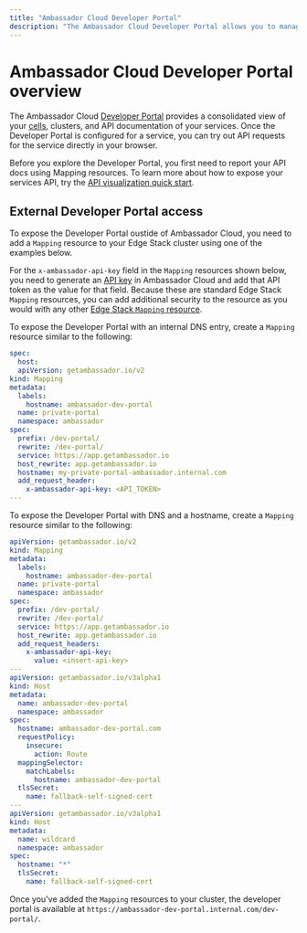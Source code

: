 ```yaml
---
title: "Ambassador Cloud Developer Portal"
description: "The Ambassador Cloud Developer Portal allows you to manage your services and their API. Learn how to expose the API with the Mapping custom resource."
---
```


# Ambassador Cloud Developer Portal overview

The Ambassador Cloud [Developer Portal](https://app.getambassador.io/cloud/dev-portal) provides a consolidated view of your [cells](../../service-catalog/concepts/cells), clusters, and API documentation of your services.  Once the Developer Portal is configured for a service, you can try out API requests for the service directly in your browser.

Before you explore the Developer Portal, you first need to report your API docs using Mapping resources. To learn more about how to expose your services API, try the [API visualization quick start](../../visualize-api/quick-start).


## External Developer Portal access

To expose the Developer Portal oustide of Ambassador Cloud, you need to add a `Mapping` resource to your Edge Stack cluster using one of the examples below. 

For the `x-ambassador-api-key` field in the `Mapping` resources shown below, you need to generate an [API key](https://app.getambassador.io/cloud/settings/api-key) in Ambassador Cloud and add that API token as the value for that field. Because these are standard Edge Stack `Mapping` resources, you can add additional security to the resource as you would with any other [Edge Stack `Mapping` resource](../../../../emissary/latest/topics/using/intro-mappings/).

To expose the Developer Portal with an internal DNS entry, create a `Mapping` resource similar to the following: 

```yaml
spec:
  host: 
  apiVersion: getambassador.io/v2
kind: Mapping
metadata:
  labels:
    hostname: ambassador-dev-portal
  name: private-portal
  namespace: ambassador
spec:
  prefix: /dev-portal/
  rewrite: /dev-portal/
  service: https://app.getambassador.io
  host_rewrite: app.getambassador.io
  hostname: my-private-portal-ambassador.internal.com
  add_request_header:
    x-ambassador-api-key: <API_TOKEN>
---
```

To expose the Developer Portal with DNS and a hostname, create a `Mapping` resource similar to the following: 

```yaml
apiVersion: getambassador.io/v2
kind: Mapping
metadata:
  labels:
    hostname: ambassador-dev-portal
  name: private-portal
  namespace: ambassador
spec:
  prefix: /dev-portal/
  rewrite: /dev-portal/
  service: https://app.getambassador.io
  host_rewrite: app.getambassador.io
  add_request_headers:
    x-ambassador-api-key:
      value: <insert-api-key>
---
apiVersion: getambassador.io/v3alpha1
kind: Host
metadata:
  name: ambassador-dev-portal
  namespace: ambassador
spec:
  hostname: ambassador-dev-portal.com
  requestPolicy:
    insecure:
      action: Route
  mappingSelector:
    matchLabels:
      hostname: ambassador-dev-portal
  tlsSecret:
    name: fallback-self-signed-cert
---
apiVersion: getambassador.io/v3alpha1
kind: Host
metadata:
  name: wildcard
  namespace: ambassador
spec:
  hostname: "*"
  tlsSecret:
    name: fallback-self-signed-cert
```

Once you've added the `Mapping` resources to your cluster, the developer portal is available at `https://ambassador-dev-portal.internal.com/dev-portal/`.
